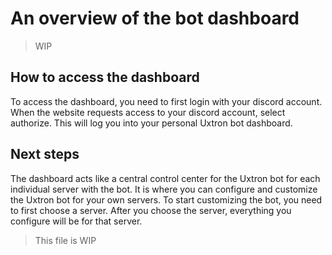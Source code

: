 # An overview of the bot dashboard
> WIP

## How to access the dashboard
To access the dashboard, you need to first login with your discord account. When the website requests access to your discord account, select authorize. This will log you into your personal Uxtron bot dashboard.

## Next steps
The dashboard acts like a central control center for the Uxtron bot for each individual server with the bot. It is where you can configure and customize the Uxtron bot for your own servers. To start customizing the bot, you need to first choose a server. After you choose the server, everything you configure will be for that server.

> This file is WIP
